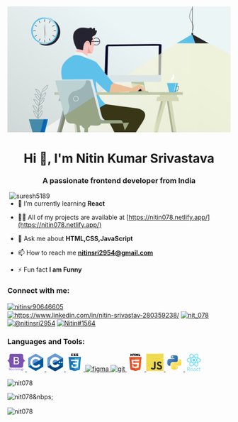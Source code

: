 ![image](https://github.com/Nit078/Portfolio-2.0/blob/master/images/flat%20character%202_2.png)
<h1 align="center">Hi 👋, I'm Nitin Kumar Srivastava</h1>
<h3 align="center">A passionate frontend developer from India</h3>

<p align="left"> <img src="https://www.dsdcindia.com/uploads/slider/slider%20(2).gif" alt="suresh5189" width="500" align="right"/> </p>

- 🌱 I’m currently learning **React**

- 👨‍💻 All of my projects are available at [https://nitin078.netlify.app/](https://nitin078.netlify.app/)

- 💬 Ask me about **HTML,CSS,JavaScript**

- 📫 How to reach me **nitinsri2954@gmail.com**

- ⚡ Fun fact **I am Funny**

<h3 align="left">Connect with me:</h3>
<p align="left">
<a href="https://twitter.com/nitinsr90646605" target="blank"><img align="center" src="https://raw.githubusercontent.com/rahuldkjain/github-profile-readme-generator/master/src/images/icons/Social/twitter.svg" alt="nitinsr90646605" height="30" width="40" /></a>
<a href="https://linkedin.com/in/https://www.linkedin.com/in/nitin-srivastav-280359238/" target="blank"><img align="center" src="https://raw.githubusercontent.com/rahuldkjain/github-profile-readme-generator/master/src/images/icons/Social/linked-in-alt.svg" alt="https://www.linkedin.com/in/nitin-srivastav-280359238/" height="30" width="40" /></a>
<a href="https://instagram.com/nit_078" target="blank"><img align="center" src="https://raw.githubusercontent.com/rahuldkjain/github-profile-readme-generator/master/src/images/icons/Social/instagram.svg" alt="nit_078" height="30" width="40" /></a>
<a href="https://www.hackerrank.com/@nitinsri2954" target="blank"><img align="center" src="https://raw.githubusercontent.com/rahuldkjain/github-profile-readme-generator/master/src/images/icons/Social/hackerrank.svg" alt="@nitinsri2954" height="30" width="40" /></a>
<a href="https://discord.gg/Nitin#1564" target="blank"><img align="center" src="https://raw.githubusercontent.com/rahuldkjain/github-profile-readme-generator/master/src/images/icons/Social/discord.svg" alt="Nitin#1564" height="30" width="40" /></a>
</p>

<h3 align="left">Languages and Tools:</h3>
<p align="left"> <a href="https://getbootstrap.com" target="_blank" rel="noreferrer"> <img src="https://raw.githubusercontent.com/devicons/devicon/master/icons/bootstrap/bootstrap-plain-wordmark.svg" alt="bootstrap" width="40" height="40"/> </a> <a href="https://www.cprogramming.com/" target="_blank" rel="noreferrer"> <img src="https://raw.githubusercontent.com/devicons/devicon/master/icons/c/c-original.svg" alt="c" width="40" height="40"/> </a> <a href="https://www.w3schools.com/cpp/" target="_blank" rel="noreferrer"> <img src="https://raw.githubusercontent.com/devicons/devicon/master/icons/cplusplus/cplusplus-original.svg" alt="cplusplus" width="40" height="40"/> </a> <a href="https://www.w3schools.com/css/" target="_blank" rel="noreferrer"> <img src="https://raw.githubusercontent.com/devicons/devicon/master/icons/css3/css3-original-wordmark.svg" alt="css3" width="40" height="40"/> </a> <a href="https://www.figma.com/" target="_blank" rel="noreferrer"> <img src="https://www.vectorlogo.zone/logos/figma/figma-icon.svg" alt="figma" width="40" height="40"/> </a> <a href="https://git-scm.com/" target="_blank" rel="noreferrer"> <img src="https://www.vectorlogo.zone/logos/git-scm/git-scm-icon.svg" alt="git" width="40" height="40"/> </a> <a href="https://www.w3.org/html/" target="_blank" rel="noreferrer"> <img src="https://raw.githubusercontent.com/devicons/devicon/master/icons/html5/html5-original-wordmark.svg" alt="html5" width="40" height="40"/> </a> <a href="https://developer.mozilla.org/en-US/docs/Web/JavaScript" target="_blank" rel="noreferrer"> <img src="https://raw.githubusercontent.com/devicons/devicon/master/icons/javascript/javascript-original.svg" alt="javascript" width="40" height="40"/> </a> <a href="https://www.python.org" target="_blank" rel="noreferrer"> <img src="https://raw.githubusercontent.com/devicons/devicon/master/icons/python/python-original.svg" alt="python" width="40" height="40"/> </a> <a href="https://reactjs.org/" target="_blank" rel="noreferrer"> <img src="https://raw.githubusercontent.com/devicons/devicon/master/icons/react/react-original-wordmark.svg" alt="react" width="40" height="40"/> </a> </p>

<p><img align="center" src="https://github-readme-stats.vercel.app/api/top-langs?username=nit078&show_icons=true&locale=en&layout=compact" alt="nit078"/></p>

<p>&nbps;<img align="left" src="https://github-readme-stats.vercel.app/api?username=nit078&show_icons=true&locale=en" alt="nit078" /></p>

<p><img align="center" src="https://github-readme-streak-stats.herokuapp.com/?user=nit078&" alt="nit078" /></p>
